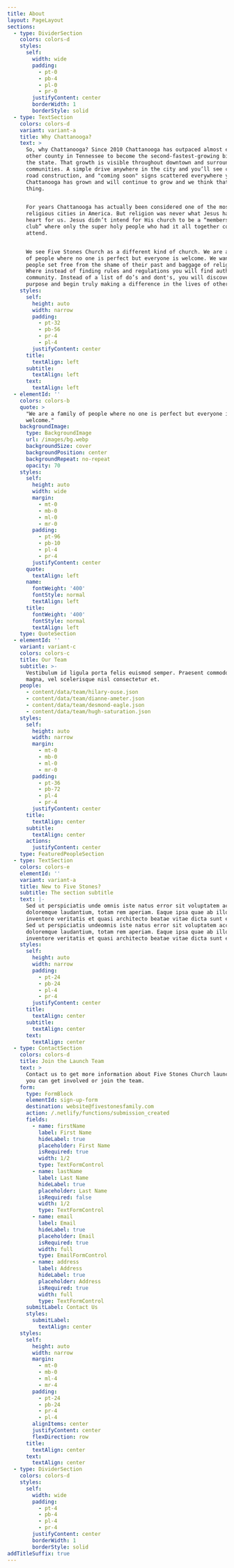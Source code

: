 ```yaml
---
title: About
layout: PageLayout
sections:
  - type: DividerSection
    colors: colors-d
    styles:
      self:
        width: wide
        padding:
          - pt-0
          - pb-4
          - pl-0
          - pr-0
        justifyContent: center
        borderWidth: 1
        borderStyle: solid
  - type: TextSection
    colors: colors-d
    variant: variant-a
    title: Why Chattanooga?
    text: >
      So, why Chattanooga? Since 2010 Chattanooga has outpaced almost every
      other county in Tennessee to become the second-fastest-growing big city in
      the state. That growth is visible throughout downtown and surrounding
      communities. A simple drive anywhere in the city and you’ll see cranes,
      road construction, and "coming soon" signs scattered everywhere you go.
      Chattanooga has grown and will continue to grow and we think that's a good
      thing.


      For years Chattanooga has actually been considered one of the most
      religious cities in America. But religion was never what Jesus had on His
      heart for us. Jesus didn’t intend for His church to be a “members-only
      club” where only the super holy people who had it all together could
      attend.


      We see Five Stones Church as a different kind of church. We are a family
      of people where no one is perfect but everyone is welcome. We want to see
      people set free from the shame of their past and baggage of religion.
      Where instead of finding rules and regulations you will find authentic
      community. Instead of a list of do’s and dont's, you will discover your
      purpose and begin truly making a difference in the lives of others.
    styles:
      self:
        height: auto
        width: narrow
        padding:
          - pt-32
          - pb-56
          - pr-4
          - pl-4
        justifyContent: center
      title:
        textAlign: left
      subtitle:
        textAlign: left
      text:
        textAlign: left
  - elementId: ''
    colors: colors-b
    quote: >
      "We are a family of people where no one is perfect but everyone is
      welcome."
    backgroundImage:
      type: BackgroundImage
      url: /images/bg.webp
      backgroundSize: cover
      backgroundPosition: center
      backgroundRepeat: no-repeat
      opacity: 70
    styles:
      self:
        height: auto
        width: wide
        margin:
          - mt-0
          - mb-0
          - ml-0
          - mr-0
        padding:
          - pt-96
          - pb-10
          - pl-4
          - pr-4
        justifyContent: center
      quote:
        textAlign: left
      name:
        fontWeight: '400'
        fontStyle: normal
        textAlign: left
      title:
        fontWeight: '400'
        fontStyle: normal
        textAlign: left
    type: QuoteSection
  - elementId: ''
    variant: variant-c
    colors: colors-c
    title: Our Team
    subtitle: >-
      Vestibulum id ligula porta felis euismod semper. Praesent commodo cursus
      magna, vel scelerisque nisl consectetur et.
    people:
      - content/data/team/hilary-ouse.json
      - content/data/team/dianne-ameter.json
      - content/data/team/desmond-eagle.json
      - content/data/team/hugh-saturation.json
    styles:
      self:
        height: auto
        width: narrow
        margin:
          - mt-0
          - mb-0
          - ml-0
          - mr-0
        padding:
          - pt-36
          - pb-72
          - pl-4
          - pr-4
        justifyContent: center
      title:
        textAlign: center
      subtitle:
        textAlign: center
      actions:
        justifyContent: center
    type: FeaturedPeopleSection
  - type: TextSection
    colors: colors-e
    elementId: ''
    variant: variant-a
    title: New to Five Stones?
    subtitle: The section subtitle
    text: |-
      Sed ut perspiciatis unde omnis iste natus error sit voluptatem accusantium
      doloremque laudantium, totam rem aperiam. Eaque ipsa quae ab illo
      inventore veritatis et quasi architecto beatae vitae dicta sunt explicabo.
      Sed ut perspiciatis undeomnis iste natus error sit voluptatem accusantium
      doloremque laudantium, totam rem aperiam. Eaque ipsa quae ab illo
      inventore veritatis et quasi architecto beatae vitae dicta sunt explicabo.
    styles:
      self:
        height: auto
        width: narrow
        padding:
          - pt-24
          - pb-24
          - pl-4
          - pr-4
        justifyContent: center
      title:
        textAlign: center
      subtitle:
        textAlign: center
      text:
        textAlign: center
  - type: ContactSection
    colors: colors-d
    title: Join the Launch Team
    text: >
      Contact us to get more information about Five Stones Church launch and how
      you can get involved or join the team.
    form:
      type: FormBlock
      elementId: sign-up-form
      destination: website@fivestonesfamily.com
      action: /.netlify/functions/submission_created
      fields:
        - name: firstName
          label: First Name
          hideLabel: true
          placeholder: First Name
          isRequired: true
          width: 1/2
          type: TextFormControl
        - name: lastName
          label: Last Name
          hideLabel: true
          placeholder: Last Name
          isRequired: false
          width: 1/2
          type: TextFormControl
        - name: email
          label: Email
          hideLabel: true
          placeholder: Email
          isRequired: true
          width: full
          type: EmailFormControl
        - name: address
          label: Address
          hideLabel: true
          placeholder: Address
          isRequired: true
          width: full
          type: TextFormControl
      submitLabel: Contact Us
      styles:
        submitLabel:
          textAlign: center
    styles:
      self:
        height: auto
        width: narrow
        margin:
          - mt-0
          - mb-0
          - ml-4
          - mr-4
        padding:
          - pt-24
          - pb-24
          - pr-4
          - pl-4
        alignItems: center
        justifyContent: center
        flexDirection: row
      title:
        textAlign: center
      text:
        textAlign: center
  - type: DividerSection
    colors: colors-d
    styles:
      self:
        width: wide
        padding:
          - pt-4
          - pb-4
          - pl-4
          - pr-4
        justifyContent: center
        borderWidth: 1
        borderStyle: solid
addTitleSuffix: true
---
```

